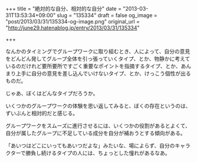 +++
title = "絶対的な自分、相対的な自分"
date = "2013-03-31T13:53:34+09:00"
slug = "135334"
draft = false
og_image = "post/2013/03/31/135334-og-image.png"
original_url = "http://june29.hatenablog.jp/entry/2013/03/31/135334"

+++

<p>なんかのタイミングでグループワークに取り組むとき、人によって、自分の意見をどんどん発してグループ全体を引っ張っていくタイプ、とか、物静かに考えているのだけれど要所要所ですごく重要なポイントを指摘するタイプ、とか、あんまり上手に自分の意見を差し込んでいけないタイプ、とか、けっこう個性が出るものだ。</p>
<p>じゃあ、ぼくはどんなタイプだろうか。</p>
<p>いくつかのグループワークの体験を思い返してみると、ぼくの存在というのは、ずいぶんと相対的だと感じる。</p>
<p>グループワークをスムーズに進行させるには、いくつかの役割があるとよくて、自分が属したグループに不足している成分を自分が補おうとする傾向がある。</p>
<p>「あいつはどこにいってもあいつだよな」みたいな、場によらず、自分のキャラクターで勝負し続けるタイプの人には、ちょっとした憧れがあるなあ。</p>